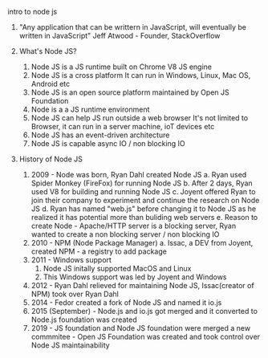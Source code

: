 intro to node js

1. "Any application that can be writtern in JavaScript, will eventually be written in JavaScript" Jeff Atwood - Founder, StackOverflow

2. What's Node JS?
    1. Node JS is a JS runtime built on Chrome V8 JS engine
    2. Node JS is a cross platform
        It can run in Windows, Linux, Mac OS, Android etc
    3. Node JS is an open source platform maintained by Open JS Foundation
    4. Node is a a JS runtime environment
    5. Node JS can help JS run outside a web browser
        It's not limited to Browser, it can run in a server machine, ioT devices etc
    6. Node JS has an event-driven architecture
    7. Node JS is capable async IO / non blocking IO

3. History of Node JS
    1. 2009 -  Node was born, Ryan Dahl created Node JS
        a. Ryan used Spider Monkey (FireFox) for running Node JS
        b. After 2 days, Ryan used V8 for building and running Node JS
        c. Joyent offered Ryan to join their company to experiment and continue the research on Node JS
        d. Ryan has named "web.js" before changing it to Node JS as he realized it has potential more than buliding web servers
        e. Reason to create Node - Apache/HTTP server is a blocking server, Ryan wanted to create a non blocking server / non blocking IO
    2. 2010 - NPM (Node Package Manager)
        a. Issac, a DEV from Joyent, created NPM -  a registry to add package
    3. 2011 - Windows support 
        1. Node JS initally supported MacOS and Linux
        2. This Windows support was led by Joyent and Windows
    4. 2012 - Ryan Dahl relieved for maintaining Node JS, Issac(creator of NPM) took over Ryan Dahl
    5. 2014 - Fedor created a fork of Node JS and named it io.js
    6. 2015 (September) - Node.js and io.js got merged and it converted to Node.js foundation was created
    7. 2019 - JS foundation and Node JS foundation were merged a new commmitee - Open JS Foundation was created and took control over Node JS maintainability 

